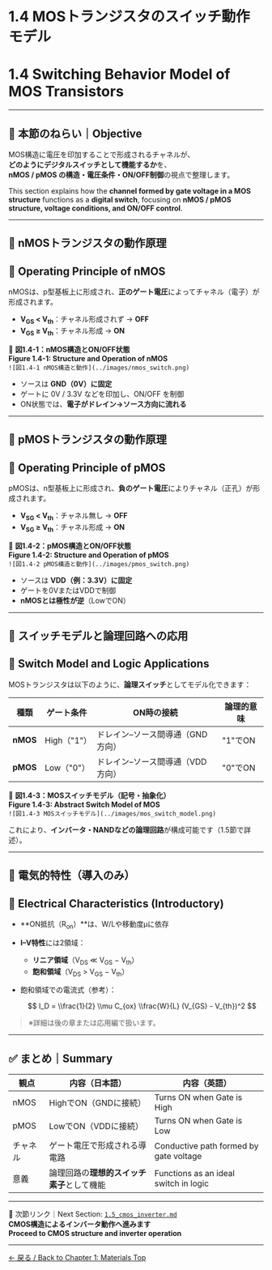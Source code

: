 # 1.4 MOSトランジスタのスイッチ動作モデル  
# 1.4 Switching Behavior Model of MOS Transistors

---

## 🎯 本節のねらい｜Objective

MOS構造に電圧を印加することで形成されるチャネルが、  
**どのようにデジタルスイッチとして機能するか**を、  
**nMOS / pMOS の構造・電圧条件・ON/OFF制御**の視点で整理します。

This section explains how the **channel formed by gate voltage in a MOS structure** functions as a **digital switch**, focusing on **nMOS / pMOS structure, voltage conditions, and ON/OFF control**.

---

## 🔹 nMOSトランジスタの動作原理  
## 🔹 Operating Principle of nMOS

nMOSは、p型基板上に形成され、**正のゲート電圧**によってチャネル（電子）が形成されます。

- **V<sub>GS</sub> < V<sub>th</sub>**：チャネル形成されず → **OFF**  
- **V<sub>GS</sub> ≥ V<sub>th</sub>**：チャネル形成 → **ON**

📘 **図1.4-1：nMOS構造とON/OFF状態**  
**Figure 1.4-1: Structure and Operation of nMOS**  
`![図1.4-1 nMOS構造と動作](../images/nmos_switch.png)`

- ソースは **GND（0V）に固定**  
- ゲートに 0V / 3.3V などを印加し、ON/OFF を制御  
- ON状態では、**電子がドレイン→ソース方向に流れる**

---

## 🔹 pMOSトランジスタの動作原理  
## 🔹 Operating Principle of pMOS

pMOSは、n型基板上に形成され、**負のゲート電圧**によりチャネル（正孔）が形成されます。

- **V<sub>SG</sub> < V<sub>th</sub>**：チャネル無し → **OFF**  
- **V<sub>SG</sub> ≥ V<sub>th</sub>**：チャネル形成 → **ON**

📘 **図1.4-2：pMOS構造とON/OFF状態**  
**Figure 1.4-2: Structure and Operation of pMOS**  
`![図1.4-2 pMOS構造と動作](../images/pmos_switch.png)`

- ソースは **VDD（例：3.3V）に固定**  
- ゲートを0VまたはVDDで制御  
- **nMOSとは極性が逆**（LowでON）

---

## 🔹 スイッチモデルと論理回路への応用  
## 🔹 Switch Model and Logic Applications

MOSトランジスタは以下のように、**論理スイッチ**としてモデル化できます：

| 種類 | ゲート条件 | ON時の接続 | 論理的意味 |  
|------|-------------|----------------|--------------|  
| **nMOS** | High（"1"） | ドレイン–ソース間導通（GND方向） | "1"でON |  
| **pMOS** | Low（"0"）  | ドレイン–ソース間導通（VDD方向） | "0"でON |

📘 **図1.4-3：MOSスイッチモデル（記号・抽象化）**  
**Figure 1.4-3: Abstract Switch Model of MOS**  
`![図1.4-3 MOSスイッチモデル](../images/mos_switch_model.png)`

これにより、**インバータ・NANDなどの論理回路**が構成可能です（1.5節で詳述）。

---

## 🔹 電気的特性（導入のみ）  
## 🔹 Electrical Characteristics (Introductory)

- **ON抵抗（R<sub>on</sub>）**は、W/Lや移動度μに依存  
- **I–V特性**には2領域：

  - **リニア領域**（V<sub>DS</sub> ≪ V<sub>GS</sub> − V<sub>th</sub>）  
  - **飽和領域**（V<sub>DS</sub> > V<sub>GS</sub> − V<sub>th</sub>）

- 飽和領域での電流式（参考）：

  $$
  I_D = \\frac{1}{2} \\mu C_{ox} \\frac{W}{L} (V_{GS} - V_{th})^2
  $$

> ※詳細は後の章または応用編で扱います。

---

## ✅ まとめ｜Summary

| 観点 | 内容（日本語） | 内容（英語） |
|------|----------------|--------------|
| nMOS | HighでON（GNDに接続） | Turns ON when Gate is High |
| pMOS | LowでON（VDDに接続） | Turns ON when Gate is Low |
| チャネル | ゲート電圧で形成される導電路 | Conductive path formed by gate voltage |
| 意義 | 論理回路の**理想的スイッチ素子**として機能 | Functions as an ideal switch in logic |

---

📎 次節リンク｜Next Section: [`1.5_cmos_inverter.md`](./1.5_cmos_inverter.md)  
**CMOS構造によるインバータ動作へ進みます**  
**Proceed to CMOS structure and inverter operation**

---

[← 戻る / Back to Chapter 1: Materials Top](./README.md)



